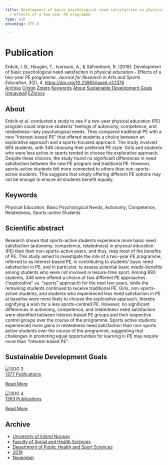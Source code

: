 ```yaml
---
title: Development of basic psychological need satisfaction in physical education
  - Effects of a two-year PE programme
type: pub
encoding: UTF-8

---
```

<h1>Publication</h1>
<article id="csl-bib-container-7KU3I7SI" class="csl-bib-container">
  <div class="csl-bib-body"> <div class="csl-entry">Erdvik, I. B., Haugen, T., Ivarsson, A., &#38; Säfvenbom, R. (2019). Development of basic psychological need satisfaction in physical education - Effects of a two-year PE programme. <i>Journal for Research in Arts and Sports Education</i>, <i>3</i>(2), 4. <a href="https://doi.org/10.23865/jased.v3.1375">https://doi.org/10.23865/jased.v3.1375</a></div> </div>
  <div class="csl-bib-buttons">
    <a href="#taxonomy-article-7KU3I7SI" alt="archive" class="csl-bib-button">Archive</a>
    <a href="https://app.cristin.no/results/show.jsf?id=1749509" alt="Cristin" class="csl-bib-button">Cristin</a>
    <a href="http://zotero.org/groups/5881554/items/7KU3I7SI" alt="Zotero" class="csl-bib-button">Zotero</a>
    <a href="#keywords-article-7KU3I7SI" alt="keywords" class="csl-bib-button">Keywords</a>
    <a href="#about-article-7KU3I7SI" alt="about_pub" class="csl-bib-button">About</a>
    <a href="#sdg-article-7KU3I7SI" alt="sdg" class="csl-bib-button">Sustainable Development Goals</a>
    <a href="https://jased.net/index.php/jased/article/download/1375/3672" alt="Unpaywall" class="csl-bib-button">Unpaywall</a>
    <a href="https://jased.net/index.php/jased/article/download/1375/3672" alt="EZproxy" class="csl-bib-button">EZproxy</a>
  </div>
  <div id="csl-bib-meta-container-7KU3I7SI"></div>
</article>
<div id="csl-bib-meta-7KU3I7SI" class="csl-bib-meta">
  <article id="about-article-7KU3I7SI" class="about_pub-article">
    <h1>About</h1>
    Erdvik et al. conducted a study to see if a two-year physical education (PE) program could improve students' feelings of autonomy, competence, and relatedness—key psychological needs. They compared traditional PE with a new "Interest-based PE" that offered students a choice between an explorative approach and a sports-focused approach. The study involved 693 students, with 348 choosing their preferred PE style. Girls and students who were less active in sports tended to choose the explorative approach. Despite these choices, the study found no significant differences in need satisfaction between the new PE program and traditional PE. However, sports-active students felt more connected to others than non-sports-active students. This suggests that simply offering different PE options may not be enough to ensure all students benefit equally.
  </article>
  <article id="keywords-article-7KU3I7SI" class="keywords-article">
    <h1>Keywords</h1>
    Physical Education, Basic Psychological Needs, Autonomy, Competence, Relatedness, Sports-active Students
  </article>
  <article id="abstract-article-7KU3I7SI" class="abstract-article">
    <h1>Scientific abstract</h1>
    Research shows that sports-active students experience more basic need satisfaction (autonomy, competence, relatedness) in physical education (PE) than their non-sports-active peers, and thus, reap most of the benefits of PE. This study aimed to investigate the role of a two-year PE programme, referred to as Interest-based PE, in contributing to students’ basic need satisfaction in PE, and in particular, to assess potential basic needs-benefits among students who were not involved in leisure-time sport. Among 693 students, 348 were offered a choice of two different PE approaches (“explorative” vs. “sports” approach) for the next two years, while the remaining students continued to receive traditional PE. Girls, non-sports-active students, and students who experienced less need satisfaction in PE at baseline were more likely to choose the explorative approach, thereby signifying a wish for a less sports-centred PE. However, no significant differences in autonomy, competence, and relatedness need satisfaction were identified between Interest-based PE groups and their respective control groups over the course of the programme. Sports active students experienced more gains in relatedness need satisfaction than non-sports active students over the course of the programme, suggesting that challenges in promoting equal opportunities for learning in PE may require more than “Interest-based PE”.
  </article>
  <article id="sdg-article-7KU3I7SI" class="sdg-article">
    <h1>Sustainable Development Goals</h1>
    <div class="sdg-container"><div id="sdg3" class="sdg">
        <img src="{{< params subfolder >}}images/sdg/sdg03_en.png" class="image" alt="SDG 3">
        <div class="sdg-overlay">
          <a href="{{< params subfolder >}}en/archive/?sdg=3#archive" class="sdg-publication-count"><span>1377</span> Publications</a>
          <p><a href="https://sdgs.un.org/goals/goal3" class="sdg-read-more">Read More</a></p>
        </div>
      </div> <div id="sdg4" class="sdg">
        <img src="{{< params subfolder >}}images/sdg/sdg04_en.png" class="image" alt="SDG 4">
        <div class="sdg-overlay">
          <a href="{{< params subfolder >}}en/archive/?sdg=4#archive" class="sdg-publication-count"><span>1363</span> Publications</a>
          <p><a href="https://sdgs.un.org/goals/goal4" class="sdg-read-more">Read More</a></p>
        </div>
      </div></div>
  </article>
  <article id="taxonomy-article-7KU3I7SI" class="taxonomy-article">
    <h1>Archive</h1>
    <ul>
      <li><a href="{{< params subfolder >}}en/archive/?key=3DCRN523">University of Inland Norway</a></li>
      <li><a href="{{< params subfolder >}}en/archive/?key=IDKFS3MX">Faculty of Social and Health Sciences</a></li>
      <li><a href="{{< params subfolder >}}en/archive/?key=FJXE3Z8X">Department of Public Health and Sport Sciences</a></li>
      <li><a href="{{< params subfolder >}}en/archive/?key=MXF6ZEHK">2019</a></li>
      <li><a href="{{< params subfolder >}}en/archive/?key=NVPXGCMW">November</a></li>
    </ul>
  </article>
</div>
